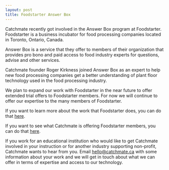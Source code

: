 ```yaml
---
layout: post
title: Foodstarter Answer Box
---
```

Catchmate recently got involved in the Answer Box program at Foodstarter. Foodstarter is a business incubator for food processing companies located in Toronto, Ontario, Canada.

Answer Box is a service that they offer to members of their organization that provides pro bono and paid access to food industry experts for questions, advise and other services.

Catchmate founder Roger Kirkness joined Answer Box as an expert to help new food processing companies get a better understanding of plant floor technology used in the food processing industry.

We plan to expand our work with Foodstarter in the near future to offer extended trial offers to Foodstarter members. For now we will continue to offer our expertise to the many members of Foodstarter.

If you want to learn more about the work that Foodstarter does, you can do that [here](http://foodstarter.ca/why-foodstarter/advantages-benefits/). 

If you want to see what Catchmate is offering Foodstarter members, you can do that [here](http://foodstarter.ca/product/catchmate-plant-floor/).

If you work for an educational institution who would like to get Catchmate involved in your instruction or for another industry supporting non-profit, Catchmate wants to hear from you. Email hello@catchmate.ca with some information about your work and we will get in touch about what we can offer in terms of expertise and access to our technology. 